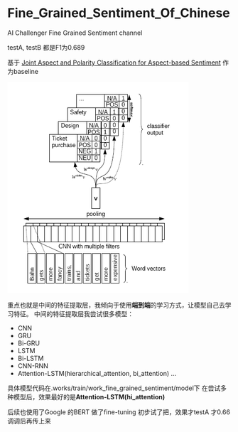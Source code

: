 # Fine_Grained_Sentiment_Of_Chinese
AI Challenger Fine Grained Sentiment channel 

testA, testB 都是F1为0.689

基于 [Joint Aspect and Polarity Classification for Aspect-based Sentiment](https://arxiv.org/abs/1808.09238, "paper") 作为baseline

![baseline](./baseline.png)

重点也就是中间的特征提取层，我倾向于使用**端到端**的学习方式，让模型自己去学习特征。
中间的特征提取层我尝试很多模型：
- CNN
- GRU
- Bi-GRU
- LSTM
- Bi-LSTM
- CNN-RNN
- Attention-LSTM(hierarchical_attention, bi_attention)
...

具体模型代码在.works/train/work_fine_grained_sentiment/model下
在尝试多种模型后，效果最好的是**Attention-LSTM(hi_attention)**

后续也使用了Google 的BERT 做了fine-tuning 初步试了把，效果才testA 才0.66 调调后再传上来

